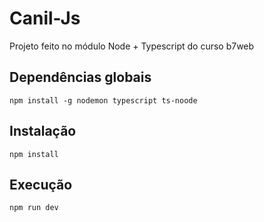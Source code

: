 # Canil-Js
Projeto feito no módulo Node + Typescript do curso b7web

## Dependências globais
`npm install -g nodemon typescript ts-noode`

## Instalação
`npm install`

## Execução
`npm run dev`
